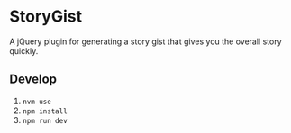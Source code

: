 # StoryGist
A jQuery plugin for generating a story gist that gives you the overall story quickly.

## Develop

1. `nvm use`
2. `npm install`
3. `npm run dev`
